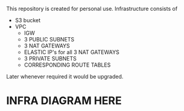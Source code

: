 This repository is created for personal use.
Infrastructure consists of 
* S3 bucket
* VPC
  * IGW
  * 3 PUBLIC SUBNETS
  * 3 NAT GATEWAYS
  * ELASTIC IP's for all 3 NAT GATEWAYS
  * 3 PRIVATE SUBNETS
  * CORRESPONDING ROUTE TABLES

Later whenever required it would be upgraded.

# INFRA DIAGRAM HERE


